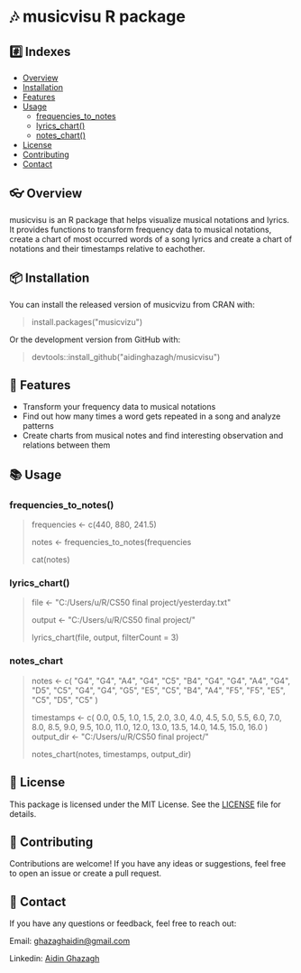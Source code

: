 # 🎶 musicvisu R package

## #️⃣ Indexes
- [Overview](#-overview)
- [Installation](#-installation)
- [Features](#-features)
- [Usage](#-usage)
  - [frequencies_to_notes](#frequencies_to_notes)
  - [lyrics_chart()](#lyrics_chart)
  - [notes_chart()](#notes_chart)
- [License](#-license)
- [Contributing](#-contributing)
- [Contact](#-contact)

## 👓 Overview

musicvisu is an R package that helps visualize musical notations and lyrics. It provides functions to transform frequency data to musical notations, create a chart of most occurred words of a song lyrics and create a chart of notations and their timestamps relative to eachother.

## 📦 Installation

You can install the released version of musicvizu from CRAN with:

> install.packages("musicvizu")


Or the development version from GitHub with:

> devtools::install_github("aidinghazagh/musicvisu")


## 🚀 Features

- Transform your frequency data to musical notations
- Find out how many times a word gets repeated in a song and analyze patterns
- Create charts from musical notes and find interesting observation and relations between them

## 📚 Usage

### frequencies_to_notes()

> frequencies <- c(440, 880, 241.5)
> 
> notes <- frequencies_to_notes(frequencies
>
> cat(notes)


### lyrics_chart()

> file <- "C:/Users/u/R/CS50 final project/yesterday.txt"
> 
> output <- "C:/Users/u/R/CS50 final project/"
> 
> lyrics_chart(file, output, filterCount = 3)


### notes_chart

> notes <- c(
>   "G4", "G4", "A4", "G4", "C5", "B4", 
>   "G4", "G4", "A4", "G4", "D5", "C5", 
>   "G4", "G4", "G5", "E5", "C5", "B4", "A4", 
>   "F5", "F5", "E5", "C5", "D5", "C5"
> )
> 
> timestamps <- c(
>   0.0, 0.5, 1.0, 1.5, 2.0, 3.0,
>   4.0, 4.5, 5.0, 5.5, 6.0, 7.0,
>   8.0, 8.5, 9.0, 9.5, 10.0, 11.0, 12.0,
>   13.0, 13.5, 14.0, 14.5, 15.0, 16.0
> )
> output_dir <- "C:/Users/u/R/CS50 final project/"
>
> notes_chart(notes, timestamps, output_dir)


## 📄 License
This package is licensed under the MIT License. See the [LICENSE](LICENSE) file for details.

## 🤝 Contributing
Contributions are welcome! If you have any ideas or suggestions, feel free to open an issue or create a pull request.

## 📧 Contact
If you have any questions or feedback, feel free to reach out:

Email: [ghazaghaidin@gmail.com](mailto:ghazaghaidin@gmail.com)

Linkedin: [Aidin Ghazagh](https://linkedin.com/in/aidin-ghazagh)
